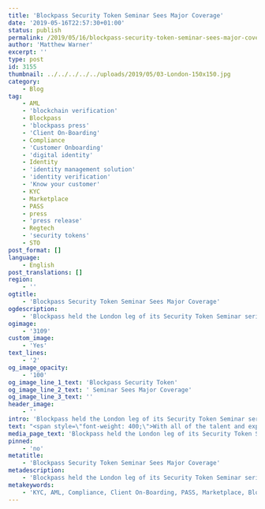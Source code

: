 ```yaml
---
title: 'Blockpass Security Token Seminar Sees Major Coverage'
date: '2019-05-16T22:57:30+01:00'
status: publish
permalink: /2019/05/16/blockpass-security-token-seminar-sees-major-coverage
author: 'Matthew Warner'
excerpt: ''
type: post
id: 3155
thumbnail: ../../../../../uploads/2019/05/03-London-150x150.jpg
category:
    - Blog
tag:
    - AML
    - 'blockchain verification'
    - Blockpass
    - 'blockpass press'
    - 'Client On-Boarding'
    - Compliance
    - 'Customer Onboarding'
    - 'digital identity'
    - Identity
    - 'identity management solution'
    - 'identity verification'
    - 'Know your customer'
    - KYC
    - Marketplace
    - PASS
    - press
    - 'press release'
    - Regtech
    - 'security tokens'
    - STO
post_format: []
language:
    - English
post_translations: []
region:
    - ''
ogtitle:
    - 'Blockpass Security Token Seminar Sees Major Coverage'
ogdescription:
    - 'Blockpass held the London leg of its Security Token Seminar series in April this year which saw the major players in the security token space all gather for a day of discussion about the status of this new fundraising opportunity. Over the course of the event, speakers dissected different areas of interest which included the legal, regulatory, technological, use cases and the future of the security token ecosystem. '
ogimage:
    - '3109'
custom_image:
    - 'Yes'
text_lines:
    - '2'
og_image_opacity:
    - '100'
og_image_line_1_text: 'Blockpass Security Token'
og_image_line_2_text: ' Seminar Sees Major Coverage'
og_image_line_3_text: ''
header_image:
    - ''
intro: 'Blockpass held the London leg of its Security Token Seminar series in April this year which saw the major players in the security token space all gather for a day of discussion about the status of this new fundraising opportunity. Over the course of the event, speakers dissected different areas of interest which included the legal, regulatory, technological, use cases and the future of the security token ecosystem. '
text: "<span style=\"font-weight: 400;\">With all of the talent and expertise in the room, it may have been hard to pick out the best parts of the seminar, but Matthew Dove, Senior Editor at the Fintech Times, published two articles on the event shortly afterwards, highlighting two of the speakers in particular. </span>\r\n\r\n<span style=\"font-weight: 400;\">The first article to come out focused on the keynote speech given by Lord Holmes, advocating the benefits of security tokens and blockchain technology whilst also talking about some of the obstacles. Dove opened his article covering Lord Holmes’ address with: </span>\r\n\r\n<span style=\"font-weight: 400;\">“For well over a year now we’ve been told that the smouldering ashes of the initial coin offering craze would yield a tokenised phoenix; the much-vaunted but little seen STO (security token offering). So, what’s the hold up?”</span>\r\n\r\n<a href=\"https://thefintechtimes.com/tokens-blockpass-seminar/\"><span style=\"font-weight: 400;\">Click here</span></a><span style=\"font-weight: 400;\"> to read the rest of the article on Lord Holmes’ keynote address. </span>\r\n\r\n<span style=\"font-weight: 400;\">The second article published by the Fintech Times featured Blockpass CEO, Adam Vaziri’s presentation, which examined the possibilities opened up by bringing regulatory compliance to the blockchain space, and how Blockpass is providing that option. Dove wrote:</span>\r\n\r\n<span style=\"font-weight: 400;\">“At its security token seminar in London on April 23, Blockpass’ CEO Adam Vaziri laid out his vision for upcoming blockchain innovation. The future of tokenisation isn’t just about making money without falling foul of regulators. It’s also about the establishment of self-sovereign identity…”</span>\r\n\r\n<a href=\"https://thefintechtimes.com/regtech-compliance-blockpass/\"><span style=\"font-weight: 400;\">Click here</span></a><span style=\"font-weight: 400;\"> to read the Fintech Times coverage of Adam Vaziri’s speech.</span>"
media_page_text: 'Blockpass held the London leg of its Security Token Seminar series in April this year which saw the major players in the security token space all gather for a day of discussion about the status of this new fundraising opportunity. Over the course of the event, speakers dissected different areas of interest which included the legal, regulatory, technological, use cases and the future of the security token ecosystem. '
pinned:
    - 'no'
metatitle:
    - 'Blockpass Security Token Seminar Sees Major Coverage'
metadescription:
    - 'Blockpass held the London leg of its Security Token Seminar series in April this year which saw the major players in the security token space all gather for a day of discussion about the status of this new fundraising opportunity. Over the course of the event, speakers dissected different areas of interest which included the legal, regulatory, technological, use cases and the future of the security token ecosystem. '
metakeywords:
    - 'KYC, AML, Compliance, Client On-Boarding, PASS, Marketplace, Blockpass, Identity, Identity Verification, Customer Onboarding, Digital identity, identity management solution, Identity Verification, Know your customer, regtech, security tokens, sto, blockchain verification, press, blockpass press, press release'
---
```

<!DOCTYPE html PUBLIC "-//W3C//DTD HTML 4.0 Transitional//EN" "http://www.w3.org/TR/REC-html40/loose.dtd">
<?xml encoding="UTF-8">
